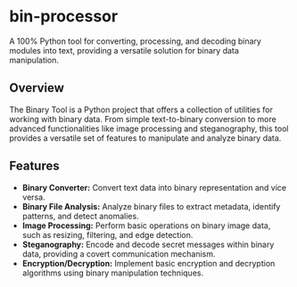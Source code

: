 # bin-processor
A 100% Python tool for converting, processing, and decoding binary modules into text, providing a versatile solution for binary data manipulation.

## Overview
The Binary Tool is a Python project that offers a collection of utilities for working with binary data. From simple text-to-binary conversion to more advanced functionalities like image processing and steganography, this tool provides a versatile set of features to manipulate and analyze binary data.

## Features
- **Binary Converter:** Convert text data into binary representation and vice versa.
- **Binary File Analysis:** Analyze binary files to extract metadata, identify patterns, and detect anomalies.
- **Image Processing:** Perform basic operations on binary image data, such as resizing, filtering, and edge detection.
- **Steganography:** Encode and decode secret messages within binary data, providing a covert communication mechanism.
- **Encryption/Decryption:** Implement basic encryption and decryption algorithms using binary manipulation techniques.
